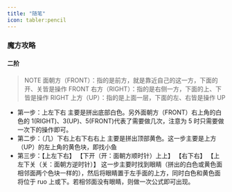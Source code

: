 ```yaml
---
title: "随笔"
icon: tabler:pencil
---
```


### 魔方攻略

#### 二阶

> NOTE
> 面朝方（FRONT）：指的是前方，就是靠近自己的这一方，下面的开、关皆是操作 FRONT
> 右方（RIGHT）：指的是右侧一方，下面的上、下皆是操作 RIGHT
> 上方（UP）：指的是上面一层，下面的左、右皆是操作 UP

- 第一步：上左下右
  主要是拼出底部白色。另外面朝方（FRONT）右上角的白色的 1(RIGHT)、3(UP)、5(FRONT)代表了需要做几次，注意为 5 时只需要做一次下的操作即可。
- 第二步：（几）下右上右下右右上
  主要是拼出顶部黄色。这一步主要是上方（UP）的左上角的黄色块，即找小鱼
- 第三步：【上左下右】 【下开（开：面朝方顺时针）上上】 【右下右】 【上左下关（关：面朝方逆时针）】
  这一步主要时找到眼睛（拼出的白色或黄色面相邻面两个色块一样的），然后将眼睛置于左手面的上方，同时白色和黄色面将位于 ruo 上或下。若相邻面没有眼睛，则做一次公式即可出现。

